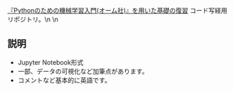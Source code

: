 [『Pythonのための機械学習入門(オーム社)』を用いた基礎の復習](http://shop.ohmsha.co.jp/shopdetail/000000004794/)
コード写経用リポジトリ。\n
\n
## 説明
- Jupyter Notebook形式
- 一部、データの可視化など加筆点があります。
- コメントなど基本的に英語です。

